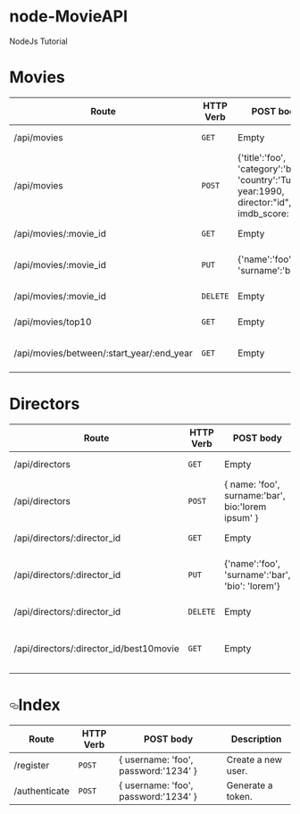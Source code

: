 # node-MovieAPI
NodeJs Tutorial


<h1>Movies </h1>
<table>
<thead>
<tr>
<th>Route</th>
<th>HTTP Verb</th>
<th>POST body</th>
<th>Description</th>
</tr>
</thead>
<tbody>
<tr>
<td>/api/movies</td>
<td><code>GET</code></td>
<td>Empty</td>
<td>List all movies.</td>
</tr>
<tr>
<td>/api/movies</td>
<td><code>POST</code></td>
<td>{'title':'foo', 'category':'bar', 'country':'Turkey', year:1990, director:"id", imdb_score: 9.7 }</td>
<td>Create a new movie.</td>
</tr>
<tr>
<td>/api/movies/:movie_id</td>
<td><code>GET</code></td>
<td>Empty</td>
<td>Get a movie.</td>
</tr>
<tr>
<td>/api/movies/:movie_id</td>
<td><code>PUT</code></td>
<td>{'name':'foo', 'surname':'bar'}</td>
<td>Update a movie with new info.</td>
</tr>
<tr>
<td>/api/movies/:movie_id</td>
<td><code>DELETE</code></td>
<td>Empty</td>
<td>Delete a movie.</td>
</tr>
<tr>
<td>/api/movies/top10</td>
<td><code>GET</code></td>
<td>Empty</td>
<td>Get the top 10 movies.</td>
</tr>
<tr>
<td>/api/movies/between/:start_year/:end_year</td>
<td><code>GET</code></td>
<td>Empty</td>
<td>Movies between two dates.</td>
</tr>
</tbody>
</table>

<h1> Directors </h1>

<table>
<thead>
<tr>
<th>Route</th>
<th>HTTP Verb</th>
<th>POST body</th>
<th>Description</th>
</tr>
</thead>
<tbody>
<tr>
<td>/api/directors</td>
<td><code>GET</code></td>
<td>Empty</td>
<td>List all directors.</td>
</tr>
<tr>
<td>/api/directors</td>
<td><code>POST</code></td>
<td>{ name: 'foo', surname:'bar', bio:'lorem ipsum' }</td>
<td>Create a new director.</td>
</tr>
<tr>
<td>/api/directors/:director_id</td>
<td><code>GET</code></td>
<td>Empty</td>
<td>Get a director.</td>
</tr>
<tr>
<td>/api/directors/:director_id</td>
<td><code>PUT</code></td>
<td>{'name':'foo', 'surname':'bar', 'bio': 'lorem'}</td>
<td>Update a director with new info.</td>
</tr>
<tr>
<td>/api/directors/:director_id</td>
<td><code>DELETE</code></td>
<td>Empty</td>
<td>Delete a director.</td>
</tr>
<tr>
<td>/api/directors/:director_id/best10movie</td>
<td><code>GET</code></td>
<td>Empty</td>
<td>The director's top 10 films.</td>
</tr>
</tbody>
</table>

<h1><a id="user-content-index" class="anchor" aria-hidden="true" href="#index"><svg class="octicon octicon-link" viewBox="0 0 16 16" version="1.1" width="16" height="16" aria-hidden="true"><path fill-rule="evenodd" d="M4 9h1v1H4c-1.5 0-3-1.69-3-3.5S2.55 3 4 3h4c1.45 0 3 1.69 3 3.5 0 1.41-.91 2.72-2 3.25V8.59c.58-.45 1-1.27 1-2.09C10 5.22 8.98 4 8 4H4c-.98 0-2 1.22-2 2.5S3 9 4 9zm9-3h-1v1h1c1 0 2 1.22 2 2.5S13.98 12 13 12H9c-.98 0-2-1.22-2-2.5 0-.83.42-1.64 1-2.09V6.25c-1.09.53-2 1.84-2 3.25C6 11.31 7.55 13 9 13h4c1.45 0 3-1.69 3-3.5S14.5 6 13 6z"></path></svg></a>Index</h1>
<table>
<thead>
<tr>
<th>Route</th>
<th>HTTP Verb</th>
<th>POST body</th>
<th>Description</th>
</tr>
</thead>
<tbody>
<tr>
<td>/register</td>
<td><code>POST</code></td>
<td>{ username: 'foo', password:'1234' }</td>
<td>Create a new user.</td>
</tr>
<tr>
<td>/authenticate</td>
<td><code>POST</code></td>
<td>{ username: 'foo', password:'1234' }</td>
<td>Generate a token.</td>
</tr>
</tbody>
</table>